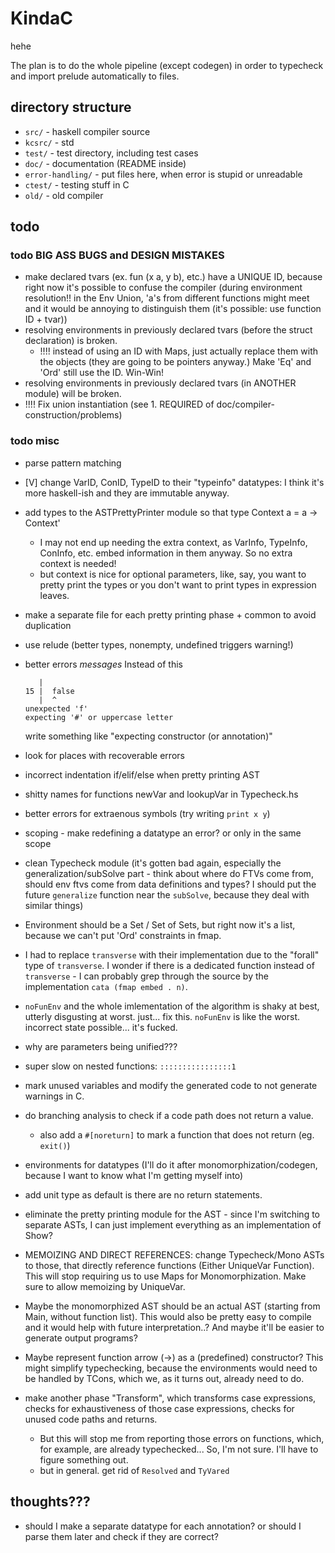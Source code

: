 # KindaC

hehe

The plan is to do the whole pipeline (except codegen) in order to typecheck and import prelude automatically to files.

## directory structure

- `src/` - haskell compiler source
- `kcsrc/` - std
- `test/` - test directory, including test cases
- `doc/` - documentation (README inside)
- `error-handling/` - put files here, when error is stupid or unreadable
- `ctest/` - testing stuff in C
- `old/` - old compiler


## todo

### todo BIG ASS BUGS and DESIGN MISTAKES
- make declared tvars (ex. fun (x a, y b), etc.) have a UNIQUE ID, because right now it's possible to confuse the compiler (during environment resolution!! in the Env Union, 'a's from different functions might meet and it would be annoying to distinguish them (it's possible: use function ID + tvar))
- resolving environments in previously declared tvars (before the struct declaration) is broken.
  - !!!! instead of using an ID with Maps, just actually replace them with the objects (they are going to be pointers anyway.) Make 'Eq' and 'Ord' still use the ID. Win-Win!
- resolving environments in previously declared tvars (in ANOTHER module) will be broken.
- !!!! Fix union instantiation (see 1. REQUIRED of doc/compiler-construction/problems)

### todo misc
- parse pattern matching
- [V] change VarID, ConID, TypeID to their "typeinfo" datatypes: I think it's more haskell-ish and they are immutable anyway.
- add types to the ASTPrettyPrinter module so that
  type Context a = a -> Context'
    - I may not end up needing the extra context, as VarInfo, TypeInfo, ConInfo, etc. embed information in them anyway. So no extra context is needed!
     - but context is nice for optional parameters, like, say, you want to pretty print the types or you don't want to print types in expression leaves.
- make a separate file for each pretty printing phase + common to avoid duplication
- use relude (better types, nonempty, undefined triggers warning!)
- better errors *messages*
  Instead of this
  ```
     |
  15 |  false
     |  ^
  unexpected 'f'
  expecting '#' or uppercase letter
  ```

  write something like "expecting constructor (or annotation)"
- look for places with recoverable errors
- incorrect indentation if/elif/else when pretty printing AST
- shitty names for functions newVar and lookupVar in Typecheck.hs
- better errors for extraenous symbols (try writing `print x y`)
- scoping - make redefining a datatype an error? or only in the same scope
- clean Typecheck module (it's gotten bad again, especially the generalization/subSolve part - think about where do FTVs come from, should env ftvs come from data definitions and types? I should put the future `generalize` function near the `subSolve`, because they deal with similar things)
- Environment should be a Set / Set of Sets, but right now it's a list, because we can't put 'Ord' constraints in fmap.
- I had to replace `transverse` with their implementation due to the "forall" type of `transverse`. I wonder if there is a dedicated function instead of `transverse` - I can probably grep through the source by the implementation `cata (fmap embed . n)`.
- `noFunEnv` and the whole imlementation of the algorithm is shaky at best, utterly disgusting at worst. just... fix this. `noFunEnv` is like the worst. incorrect state possible... it's fucked.
- why are parameters being unified???
- super slow on nested functions: `::::::::::::::::1`
- mark unused variables and modify the generated code to not generate warnings in C.
- do branching analysis to check if a code path does not return a value.
  - also add a `#[noreturn]` to mark a function that does not return (eg. `exit()`)
- environments for datatypes (I'll do it after monomorphization/codegen, because I want to know what I'm getting myself into)
- add unit type as default is there are no return statements.
- eliminate the pretty printing module for the AST - since I'm switching to separate ASTs, I can just implement everything as an implementation of Show?
- MEMOIZING AND DIRECT REFERENCES: change Typecheck/Mono ASTs to those, that directly reference functions (Either UniqueVar Function). This will stop requiring us to use Maps for Monomorphization. Make sure to allow memoizing by UniqueVar.
- Maybe the monomorphized AST should be an actual AST (starting from Main, without function list). This would also be pretty easy to compile and it would help with future interpretation..? And maybe it'll be easier to generate output programs?
- Maybe represent function arrow (->) as a (predefined) constructor? This might simplify typechecking, because the environments would need to be handled by TCons, which we, as it turns out, already need to do.
- make another phase "Transform", which transforms case expressions, checks for exhaustiveness of those case expressions, checks for unused code paths and returns.
  - But this will stop me from reporting those errors on functions, which, for example, are already typechecked... So, I'm not sure. I'll have to figure something out.
  - but in general. get rid of `Resolved` and `TyVared`


## thoughts???
- should I make a separate datatype for each annotation? or should I parse them later and check if they are correct?

